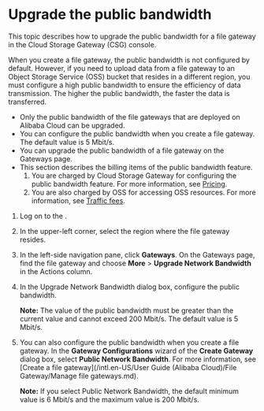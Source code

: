 # Upgrade the public bandwidth

This topic describes how to upgrade the public bandwidth for a file gateway in the Cloud Storage Gateway \(CSG\) console.

When you create a file gateway, the public bandwidth is not configured by default. However, if you need to upload data from a file gateway to an Object Storage Service \(OSS\) bucket that resides in a different region, you must configure a high public bandwidth to ensure the efficiency of data transmission. The higher the public bandwidth, the faster the data is transferred.

-   Only the public bandwidth of the file gateways that are deployed on Alibaba Cloud can be upgraded.
-   You can configure the public bandwidth when you create a file gateway. The default value is 5 Mbit/s.
-   You can upgrade the public bandwidth of a file gateway on the Gateways page.
-   This section describes the billing items of the public bandwidth feature.
    1.  You are charged by Cloud Storage Gateway for configuring the public bandwidth feature. For more information, see [Pricing](/intl.en-US/Pricing/Pricing.md).
    2.  You are also charged by OSS for accessing OSS resources. For more information, see [Traffic fees](https://help.aliyun.com/document_detail/173535.html?spm=a2c4g.11174283.6.573.76c37da2MRZekh).

1.  Log on to the .

2.  In the upper-left corner, select the region where the file gateway resides.

3.  In the left-side navigation pane, click **Gateways**. On the Gateways page, find the file gateway and choose **More** \> **Upgrade Network Bandwidth** in the Actions column.

4.  In the Upgrade Network Bandwidth dialog box, configure the public bandwidth.

    **Note:** The value of the public bandwidth must be greater than the current value and cannot exceed 200 Mbit/s. The default value is 5 Mbit/s.

5.  You can also configure the public bandwidth when you create a file gateway. In the **Gateway Configurations** wizard of the **Create Gateway** dialog box, select **Public Network Bandwidth**. For more information, see [Create a file gateway](/intl.en-US/User Guide (Alibaba Cloud)/File Gateway/Manage file gateways.md).

    **Note:** If you select Public Network Bandwidth, the default minimum value is 6 Mbit/s and the maximum value is 200 Mbit/s.


